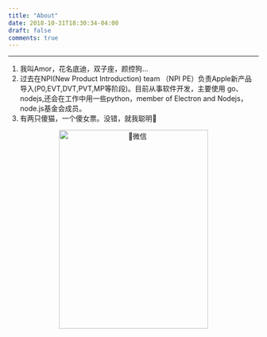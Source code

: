 ```yaml
---
title: "About"
date: 2018-10-31T18:30:34-04:00
draft: false
comments: true
---
```


---

1. 我叫Amor，花名底迪，双子座，颜控狗...
2. 过去在NPI(New Product Introduction) team （NPI PE）负责Apple新产品导入(P0,EVT,DVT,PVT,MP等阶段)。目前从事软件开发，主要使用 go、nodejs,还会在工作中用一些python，member of Electron and Nodejs，node.js基金会成员。
3. 有两只傻猫，一个傻女票。没错，就我聪明🙂

<div  align="center">
 <img src="https://ws1.sinaimg.cn/large/d3a5dd3cgy1fwtk2fsyi4j20kw0r2qf0.jpg" width = "300" height = "400" alt="微信"/>
</div>